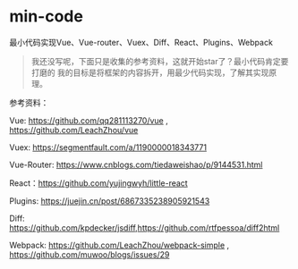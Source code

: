 # min-code
最小代码实现Vue、Vue-router、Vuex、Diff、React、Plugins、Webpack

> 我还没写呢，下面只是收集的参考资料，这就开始star了？最小代码肯定要打磨的
> 我的目标是将框架的内容拆开，用最少代码实现，了解其实现原理。

参考资料：

Vue: https://github.com/qq281113270/vue , https://github.com/LeachZhou/vue

Vuex: https://segmentfault.com/a/1190000018343771

Vue-Router: https://www.cnblogs.com/tiedaweishao/p/9144531.html

React：https://github.com/yujingwyh/little-react

Plugins: https://juejin.cn/post/6867335238905921543

Diff: https://github.com/kpdecker/jsdiff,https://github.com/rtfpessoa/diff2html

Webpack: https://github.com/LeachZhou/webpack-simple , https://github.com/muwoo/blogs/issues/29
